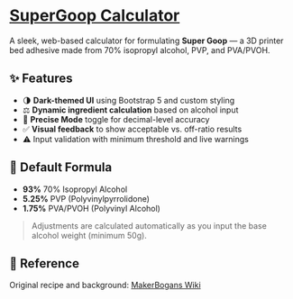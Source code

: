 # [SuperGoop Calculator](https://kennethdoerflein.github.io/SuperGoopCalculator/)

A sleek, web-based calculator for formulating **Super Goop** — a 3D printer bed adhesive made from 70% isopropyl alcohol, PVP, and PVA/PVOH.

## ✨ Features

- 🌗 **Dark-themed UI** using Bootstrap 5 and custom styling
- ⚖️ **Dynamic ingredient calculation** based on alcohol input
- 🎯 **Precise Mode** toggle for decimal-level accuracy
- ✅ **Visual feedback** to show acceptable vs. off-ratio results
- ⚠️ Input validation with minimum threshold and live warnings

## 🧪 Default Formula

- **93%** 70% Isopropyl Alcohol  
- **5.25%** PVP (Polyvinylpyrrolidone)  
- **1.75%** PVA/PVOH (Polyvinyl Alcohol)  

> Adjustments are calculated automatically as you input the base alcohol weight (minimum 50g).

## 📘 Reference

Original recipe and background: [MakerBogans Wiki](https://github.com/MakerBogans/docs/wiki/Printer-goop)

